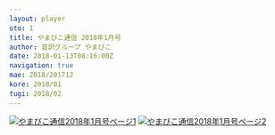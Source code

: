 ```yaml
---
layout: player
oto: 1
title: やまびこ通信 2018年1月号
author: 音訳グループ やまびこ
date: 2018-01-13T08:16:00Z
navigation: true
mae: 2018/201712
kore: 2018/01
tugi: 2018/02
---
```

<script>
//<![CDATA[
$(document).ready(function(){

	new jPlayerPlaylist({
		jPlayer: "#jquery_jplayer_1",
		cssSelectorAncestor: "#jp_container_1"
	}, [
		{
			title:"やまびこ通信2018年1月号",
			mp3:"./media/01/sound0001.mp3",
			oga:"./media/01/sound0001.ogg"
		},
		{
			title:"〈12月活動報告〉",
			mp3:"./media/01/sound0002.mp3",
			oga:"./media/01/sound0002.ogg"
		},
		{
			title:"〈1月活動予定〉",
			mp3:"./media/01/sound0003.mp3",
			oga:"./media/01/sound0003.ogg"
		},
		{
			title:"〈録音図書作成〉",
			mp3:"./media/01/sound0004.mp3",
			oga:"./media/01/sound0004.ogg"
		},
		{
			title:"〈対面音訳〉",
			mp3:"./media/01/sound0005.mp3",
			oga:"./media/01/sound0005.ogg"
		},
		{
			title:"〈十条台句会〉",
			mp3:"./media/01/sound0006.mp3",
			oga:"./media/01/sound0006.ogg"
		},
		{
			title:"新入会員から",
			mp3:"./media/01/sound0007.mp3",
			oga:"./media/01/sound0007.ogg"
		},
		{
			title:"Let's try!!",
			mp3:"./media/01/sound0008.mp3",
			oga:"./media/01/sound0008.ogg"
		},
		{
			title:"終わり",
			mp3:"./media/01/sound0009.mp3",
			oga:"./media/01/sound0009.ogg"
		}
	], {
		playlistOptions: {
 		   autoPlay: true
    		},
		swfPath: "./jPlayer-2.9.2/dist/jplayer",
		supplied: "oga, mp3",
		wmode: "window",
		useStateClassSkin: true,
		autoBlur: false,
		smoothPlayBar: true,
		keyEnabled: true
	});
$("#jquery_jplayer_1").jPlayer("volume", 1);
});
//]]>
</script>
<a href="media/01/01-1.svg"><img src="media/01/01-1.png" alt="やまびこ通信2018年1月号ページ1" srcset="media/01/01-1.svg" /></a>
<a href="media/01/01-2.svg"><img src="media/01/01-2.png" alt="やまびこ通信2018年1月号ページ2" srcset="media/01/01-2.svg" /></a>

